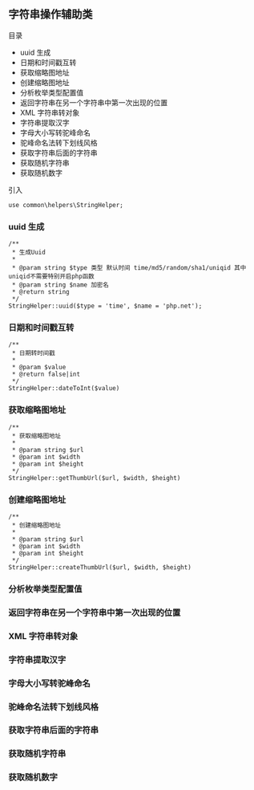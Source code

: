 ## 字符串操作辅助类

目录

- uuid 生成
- 日期和时间戳互转
- 获取缩略图地址
- 创建缩略图地址
- 分析枚举类型配置值
- 返回字符串在另一个字符串中第一次出现的位置
- XML 字符串转对象
- 字符串提取汉字
- 字母大小写转驼峰命名
- 驼峰命名法转下划线风格
- 获取字符串后面的字符串
- 获取随机字符串
- 获取随机数字

引入

```
use common\helpers\StringHelper;
```

### uuid 生成

```
/**
 * 生成Uuid
 * 
 * @param string $type 类型 默认时间 time/md5/random/sha1/uniqid 其中uniqid不需要特别开启php函数
 * @param string $name 加密名
 * @return string
 */
StringHelper::uuid($type = 'time', $name = 'php.net');
```

### 日期和时间戳互转

```
/**
 * 日期转时间戳
 *
 * @param $value
 * @return false|int
 */
StringHelper::dateToInt($value)
```

### 获取缩略图地址

```
/**
 * 获取缩略图地址
 *
 * @param string $url
 * @param int $width
 * @param int $height
 */
StringHelper::getThumbUrl($url, $width, $height)
```

### 创建缩略图地址

```
/**
 * 创建缩略图地址
 *
 * @param string $url
 * @param int $width
 * @param int $height
 */
StringHelper::createThumbUrl($url, $width, $height)
```

### 分析枚举类型配置值

### 返回字符串在另一个字符串中第一次出现的位置

### XML 字符串转对象

### 字符串提取汉字

### 字母大小写转驼峰命名

### 驼峰命名法转下划线风格

### 获取字符串后面的字符串

### 获取随机字符串

### 获取随机数字